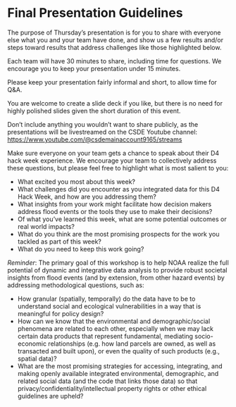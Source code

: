 # Final Presentation Guidelines

The purpose of Thursday’s presentation is for you to share with everyone else what you and your team have done, and show us a few results and/or steps toward results that address challenges like those highlighted below. 

Each team will have 30 minutes to share, including time for questions. We encourage you to keep your presentation under 15 minutes.

Please keep your presentation fairly informal and short, to allow time for Q&A. 

You are welcome to create a slide deck if you like, but there is no need for highly polished slides given the short duration of this event.

Don’t include anything you wouldn’t want to share publicly, as the presentations will be livestreamed on the CSDE Youtube channel:   https://www.youtube.com/@csdemainaccount9165/streams

Make sure everyone on your team gets a chance to speak about their D4 hack week experience.  We encourage your team to collectively address these questions, but please feel free to highlight what is most salient to you:
- What excited you most about this week?
- What challenges did you encounter as you integrated data for this D4 Hack Week, and how are you addressing them? 
- What insights from your work might facilitate how decision makers address flood events or the tools they use to make their decisions?  
- Of what you’ve learned this week, what are some potential outcomes or real world impacts?  
- What do you think are the most promising prospects for the work you tackled as part of this week? 
- What do you need to keep this work going?

*Reminder*:  The primary goal of this workshop is to help NOAA realize the full potential of dynamic and integrative data analysis to provide robust societal insights from flood events (and by extension, from other hazard events) by addressing methodological questions, such as:
- How granular (spatially, temporally) do the data have to be to understand social and ecological vulnerabilities in a way that is meaningful for policy design? 
- How can we know that the environmental and demographic/social phenomena are related to each other, especially when we may lack certain data products that represent fundamental, mediating socio-economic relationships (e.g. how land parcels are owned, as well as transacted and built upon), or even the quality of such products (e.g., spatial data)? 
- What are the most promising strategies for accessing, integrating, and making openly available integrated environmental, demographic, and related social data (and the code that links those data) so that privacy/confidentiality/intellectual property rights or other ethical guidelines are upheld?